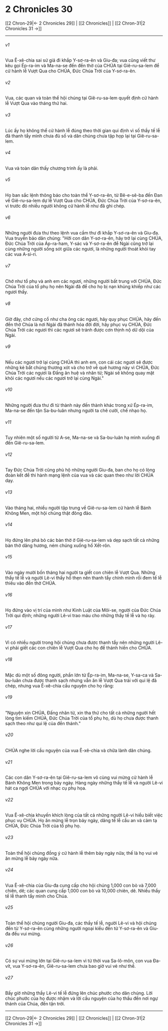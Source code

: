 # 2 Chronicles 30

[[2 Chron-29|← 2 Chronicles 29]] | [[2 Chronicles]] | [[2 Chron-31|2 Chronicles 31 →]]
***



###### v1 
Vua Ê-xê-chia sai sứ giả đi khắp Y-sơ-ra-ên và Giu-đa; vua cũng viết thư kêu gọi Ép-ra-im và Ma-na-se đến đền thờ của CHÚA tại Giê-ru-sa-lem để cử hành lễ Vượt Qua cho CHÚA, Đức Chúa Trời của Y-sơ-ra-ên. 

###### v2 
Vua, các quan và toàn thể hội chúng tại Giê-ru-sa-lem quyết định cử hành lễ Vượt Qua vào tháng thứ hai. 

###### v3 
Lúc ấy họ không thể cử hành lễ đúng theo thời gian qui định vì số thầy tế lễ đã thanh tẩy mình chưa đủ số và dân chúng chưa tập họp lại tại Giê-ru-sa-lem. 

###### v4 
Vua và toàn dân thấy chương trình ấy là phải. 

###### v5 
Họ ban sắc lệnh thông báo cho toàn thể Y-sơ-ra-ên, từ Bê-e-sê-ba đến Đan về Giê-ru-sa-lem dự lễ Vượt Qua cho CHÚA, Đức Chúa Trời của Y-sơ-ra-ên, vì trước đó nhiều người không cử hành lễ như đã ghi chép. 

###### v6 
Những người đưa thư theo lệnh vua cầm thư đi khắp Y-sơ-ra-ên và Giu-đa. Vua truyền bảo dân chúng: "Hỡi con dân Y-sơ-ra-ên, hãy trở lại cùng CHÚA, Đức Chúa Trời của Áp-ra-ham, Y-sác và Y-sơ-ra-ên để Ngài cũng trở lại cùng những người sống sót giữa các ngươi, là những người thoát khỏi tay các vua A-si-ri. 

###### v7 
Chớ như tổ phụ và anh em các ngươi, những người bất trung với CHÚA, Đức Chúa Trời của tổ phụ họ nên Ngài đã để cho họ bị nạn khủng khiếp như các ngươi thấy. 

###### v8 
Giờ đây, chớ cứng cổ như cha ông các ngươi, hãy quy phục CHÚA, hãy đến đền thờ Chúa là nơi Ngài đã thánh hóa đời đời, hãy phục vụ CHÚA, Đức Chúa Trời các ngươi thì các ngươi sẽ tránh được cơn thịnh nộ dữ dội của Ngài. 

###### v9 
Nếu các ngươi trở lại cùng CHÚA thì anh em, con cái các ngươi sẽ được những kẻ bắt chúng thương xót và cho trở về quê hương này vì CHÚA, Đức Chúa Trời các ngươi là Đấng ân huệ và nhân từ; Ngài sẽ không quay mặt khỏi các ngươi nếu các ngươi trở lại cùng Ngài." 

###### v10 
Những người đưa thư đi từ thành này đến thành khác trong xứ Ép-ra-im, Ma-na-se đến tận Sa-bu-luân nhưng người ta chê cười, chế nhạo họ. 

###### v11 
Tuy nhiên một số người từ A-se, Ma-na-se và Sa-bu-luân hạ mình xuống đi đến Giê-ru-sa-lem. 

###### v12 
Tay Đức Chúa Trời cũng phù hộ những người Giu-đa, ban cho họ có lòng đoàn kết để thi hành mạng lệnh của vua và các quan theo như lời CHÚA dạy. 

###### v13 
Vào tháng hai, nhiều người tập trung về Giê-ru-sa-lem cử hành lễ Bánh Không Men, một hội chúng thật đông đảo. 

###### v14 
Họ đứng lên phá bỏ các bàn thờ ở Giê-ru-sa-lem và dẹp sạch tất cả những bàn thờ dâng hương, ném chúng xuống hố Xết-rôn. 

###### v15 
Vào ngày mười bốn tháng hai người ta giết con chiên lễ Vượt Qua. Những thầy tế lễ và người Lê-vi thấy hổ thẹn nên thanh tẩy chính mình rồi đem tế lễ thiêu vào đền thờ CHÚA. 

###### v16 
Họ đứng vào vị trí của mình như Kinh Luật của Môi-se, người của Đức Chúa Trời qui định; những người Lê-vi trao máu cho những thầy tế lễ và họ rảy. 

###### v17 
Vì có nhiều người trong hội chúng chưa được thanh tẩy nên những người Lê-vi phải giết các con chiên lễ Vượt Qua cho họ để thánh hiến cho CHÚA. 

###### v18 
Mặc dù một số đông người, phần lớn từ Ép-ra-im, Ma-na-se, Y-sa-ca và Sa-bu-luân chưa được thanh sạch nhưng vẫn ăn lễ Vượt Qua trái với qui lệ đã chép, nhưng vua Ê-xê-chia cầu nguyện cho họ rằng: 

###### v19 
"Nguyện xin CHÚA, Đấng nhân từ, xin tha thứ cho tất cả những người hết lòng tìm kiếm CHÚA, Đức Chúa Trời của tổ phụ họ, dù họ chưa được thanh sạch theo như qui lệ của đền thánh." 

###### v20 
CHÚA nghe lời cầu nguyện của vua Ê-xê-chia và chữa lành dân chúng. 

###### v21 
Các con dân Y-sơ-ra-ên tại Giê-ru-sa-lem vô cùng vui mừng cử hành lễ Bánh Không Men trong bảy ngày. Hàng ngày những thầy tế lễ và người Lê-vi hát ca ngợi CHÚA với nhạc cụ phụ họa. 

###### v22 
Vua Ê-xê-chia khuyến khích lòng của tất cả những người Lê-vi hiểu biết việc phục vụ CHÚA. Họ ăn mừng lễ trọn bảy ngày, dâng tế lễ cầu an và cảm tạ CHÚA, Đức Chúa Trời của tổ phụ họ. 

###### v23 
Toàn thể hội chúng đồng ý cử hành lễ thêm bảy ngày nữa; thế là họ vui vẻ ăn mừng lễ bảy ngày nữa. 

###### v24 
Vua Ê-xê-chia của Giu-đa cung cấp cho hội chúng 1,000 con bò và 7,000 chiên, dê; các quan cung cấp 1,000 con bò và 10,000 chiên, dê. Nhiều thầy tế lễ thanh tẩy mình cho Chúa. 

###### v25 
Toàn thể hội chúng người Giu-đa, các thầy tế lễ, người Lê-vi và hội chúng đến từ Y-sơ-ra-ên cùng những người ngoại kiều đến từ Y-sơ-ra-ên và Giu-đa đều vui mừng. 

###### v26 
Có sự vui mừng lớn tại Giê-ru-sa-lem vì từ thời vua Sa-lô-môn, con vua Đa-vít, vua Y-sơ-ra-ên, Giê-ru-sa-lem chưa bao giờ vui vẻ như thế. 

###### v27 
Bấy giờ những thầy Lê-vi tế lễ đứng lên chúc phước cho dân chúng. Lời chúc phước của họ được nhậm và lời cầu nguyện của họ thấu đến nơi ngự thánh của Chúa, đến tận trời.

***
[[2 Chron-29|← 2 Chronicles 29]] | [[2 Chronicles]] | [[2 Chron-31|2 Chronicles 31 →]]
